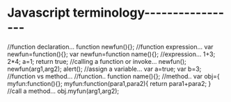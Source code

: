# Javascript terminology-----------------
//function declaration...
function newfun(){};
//function expression...
var newfun=function(){};
var newfun=function name(){};
//expression...
1+3;
2*4;
a=1;
return true;
//calling a function or invoke...
newfun();
newfun(arg1,arg2);
alert();
//assign a variable...
var a=true;
var b=3;
//function vs method...
//function..
function name(){};
//method..
var obj={
myfun:function(){};
myfun:function(para1,para2){
return para1+para2;
}
//call a method...
obj.myfun(arg1,arg2);


